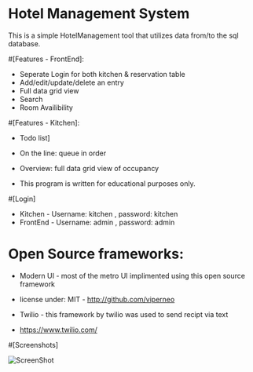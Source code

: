 Hotel Management System
===================

This is a simple HotelManagement tool that utilizes data from/to the sql database.

#[Features - FrontEnd]: 
* Seperate Login for both kitchen & reservation table
* Add/edit/update/delete an entry
* Full data grid view
* Search
* Room Availibility

#[Features - Kitchen]:
* Todo list]
* On the line: queue in order
* Overview: full data grid view of occupancy

* This program is written for educational purposes only. 

#[Login]
* Kitchen - Username: kitchen , password: kitchen
* FrontEnd - Username: admin , password: admin
 
# Open Source frameworks:
* Modern UI - most of the metro UI implimented using this open source framework
* license under: MIT - http://github.com/viperneo

* Twilio - this framework by twilio was used to send recipt via text 
* https://www.twilio.com/
 

#[Screenshots]

![ScreenShot](https://raw.github.com/nazimamin/HotelManagement/master/HotelManagement/assets/front.png})



